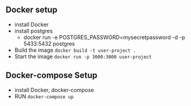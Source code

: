 ## Docker setup

- install Docker
- install postgres
    - docker run -e POSTGRES_PASSWORD=mysecretpassword -d -p 5433:5432 postgres
- Build the image `docker build -t user-project .`
- Start the image `docker run -p 3000:3000 user-project`


## Docker-compose Setup

- install Docker, docker-compose
- RUN `docker-compose up`
